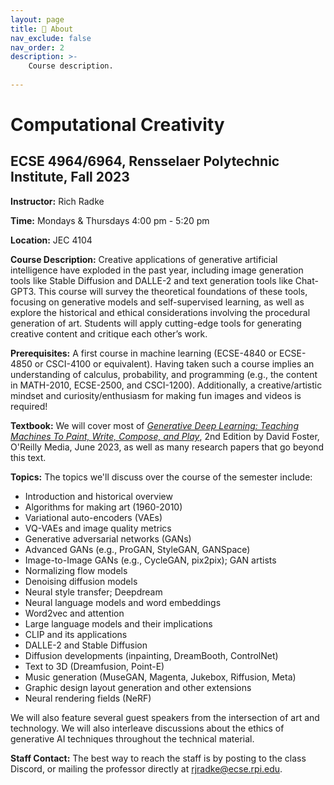 ```yaml
---
layout: page
title: 🧐 About
nav_exclude: false
nav_order: 2
description: >-
    Course description.
   
---
```


# Computational Creativity
## ECSE 4964/6964, Rensselaer Polytechnic Institute, Fall 2023

**Instructor:** Rich Radke

**Time:** Mondays & Thursdays 4:00 pm - 5:20 pm

**Location:** JEC 4104 

**Course Description:** Creative applications of generative artificial intelligence have exploded in the past year, including image generation tools like Stable Diffusion and DALLE-2 and text generation tools like Chat-GPT3.  This course will survey the theoretical foundations of these tools, focusing on generative models and self-supervised learning, as well as explore the historical and ethical considerations involving the procedural generation of art.  Students will apply cutting-edge tools for generating creative content and critique each other’s work.

**Prerequisites:** A first course in machine learning (ECSE-4840 or ECSE-4850 or CSCI-4100 or equivalent).  Having taken such a course implies an understanding of calculus, probability, and programming (e.g., the content in MATH-2010, ECSE-2500, and CSCI-1200).  Additionally, a creative/artistic mindset and curiosity/enthusiasm for making fun images and videos is required!

**Textbook:** We will cover most of <a href="https://github.com/davidADSP/Generative_Deep_Learning_2nd_Edition">_Generative Deep Learning: Teaching Machines To Paint, Write, Compose, and Play_</a>, 2nd Edition by David Foster, O'Reilly Media, June 2023, as well as many research papers that go beyond this text.

**Topics:** The topics we'll discuss over the course of the semester include:
- Introduction and historical overview
- Algorithms for making art (1960-2010)
- Variational auto-encoders (VAEs)
- VQ-VAEs and image quality metrics
- Generative adversarial networks (GANs)
- Advanced GANs (e.g., ProGAN, StyleGAN, GANSpace)
- Image-to-Image GANs (e.g., CycleGAN, pix2pix); GAN artists
- Normalizing flow models 
- Denoising diffusion models
- Neural style transfer; Deepdream
- Neural language models and word embeddings
- Word2vec and attention
- Large language models and their implications
- CLIP and its applications
- DALLE-2 and Stable Diffusion
- Diffusion developments (inpainting, DreamBooth, ControlNet)
- Text to 3D (Dreamfusion, Point-E)
- Music generation (MuseGAN, Magenta, Jukebox, Riffusion, Meta)
- Graphic design layout generation and other extensions 
- Neural rendering fields (NeRF) 

We will also feature several guest speakers from the intersection of art and technology.  We will also interleave discussions about the ethics of generative AI techniques throughout the technical material.

**Staff Contact:** The best way to reach the staff is by posting to the class Discord, or mailing the professor directly at rjradke@ecse.rpi.edu.  

<!---
- [announcements](announcements.md),
- a [course calendar](calendar.md),
- a [staff](staff.md) page,
- and a weekly [schedule](schedule.md).

Just the Class is a template that extends the popular [Just the Docs](https://github.com/just-the-docs/just-the-docs) theme, which provides a robust and thoroughly-tested foundation for your website. Just the Docs include features such as:

- automatic [navigation structure](https://just-the-docs.github.io/just-the-docs/docs/navigation-structure/),
- instant, full-text [search](https://just-the-docs.github.io/just-the-docs/docs/search/) and page indexing,
- and a set of [UI components](https://just-the-docs.github.io/just-the-docs/docs/ui-components) and authoring [utilities](https://just-the-docs.github.io/just-the-docs/docs/utilities).
-->
